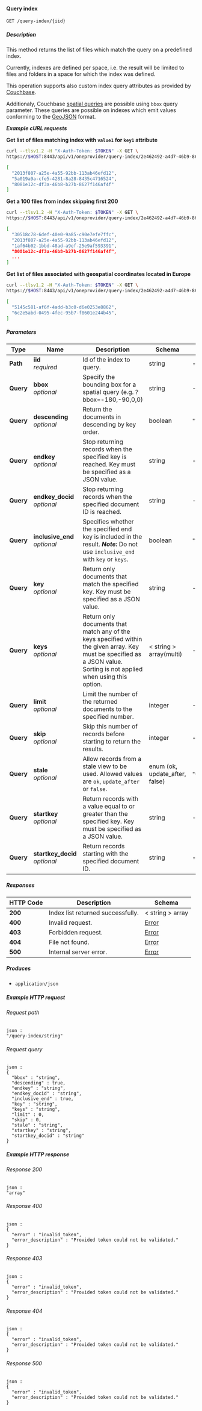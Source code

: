 
<a name="query_space_indexes"></a>
#### Query index
```
GET /query-index/{iid}
```


##### Description
This method returns the list of files which match the query on a predefined index.

Currently, indexes are defined per space, i.e. the result will be limited to files and folders in a space for which the index was defined.   

This operation supports also custom index query attributes as provided by [Couchbase](http://docs.couchbase.com/admin/admin/Views/views-querying.html).

Additionaly, Couchbase [spatial queries](http://docs.couchbase.com/admin/admin/Views/views-geospatial.html) are possible using `bbox` query parameter.
These queries are possible on indexes which emit values conforming to the [GeoJSON](http://geojson.org/) format.

***Example cURL requests***

**Get list of files matching index with `value1` for `key1` attribute**
```bash
curl --tlsv1.2 -H "X-Auth-Token: $TOKEN" -X GET \
https://$HOST:8443/api/v1/oneprovider/query-index/2e462492-a4d7-46b9-8641-abfdf50f06af?key1=value1

[
  "2013f807-a25e-4a55-92bb-113ab46efd12",
  "5a019a9a-cfe5-4281-8a28-8435c4716524",
  "8081e12c-df3a-46b8-b27b-8627f146af4f"
]
```
**Get a 100 files from index skipping first 200**
```bash
curl --tlsv1.2 -H "X-Auth-Token: $TOKEN" -X GET \
https://$HOST:8443/api/v1/oneprovider/query-index/2e462492-a4d7-46b9-8641-abfdf50f06af?skip=200&limit=100

[
  "30518c78-6def-40e0-9a85-c90e7efe7ffc",
  "2013f807-a25e-4a55-92bb-113ab46efd12",
  "1af64b02-1bbd-48ad-a9ef-25e9af593391",
  "8081e12c-df3a-46b8-b27b-8627f146af4f",
  ...
]
```

**Get list of files associated with geospatial coordinates located in Europe**
```bash
curl --tlsv1.2 -H "X-Auth-Token: $TOKEN" -X GET \
https://$HOST:8443/api/v1/oneprovider/query-index/2e462492-a4d7-46b9-8641-abfdf50f06af?bbox=81.008797,39.869301,27.636311,-31.266001

[
  "5145c581-af6f-4add-b3c0-d6e0253e8862",
  "6c2e5abd-0495-4fec-95b7-f8601e244b45",
]
```


##### Parameters

|Type|Name|Description|Schema|Default|
|---|---|---|---|---|
|**Path**|**iid**  <br>*required*|Id of the index to query.|string|--|
|**Query**|**bbox**  <br>*optional*|Specify the bounding box for a spatial query (e.g. ?bbox=-180,-90,0,0)|string|--|
|**Query**|**descending**  <br>*optional*|Return the documents in descending by key order.|boolean|`"false"`|
|**Query**|**endkey**  <br>*optional*|Stop returning records when the specified key is reached.  Key must be specified as a JSON value.|string|--|
|**Query**|**endkey_docid**  <br>*optional*|Stop returning records when the specified document ID is reached.|string|--|
|**Query**|**inclusive_end**  <br>*optional*|Specifies whether the specified end key is included in the result.  ***Note:*** Do not use `inclusive_end` with `key` or `keys`.|boolean|`"false"`|
|**Query**|**key**  <br>*optional*|Return only documents that match the specified key.  Key must be specified as a JSON value.|string|--|
|**Query**|**keys**  <br>*optional*|Return only documents that match any of the keys specified within the given array.  Key must be specified as a JSON value.  Sorting is not applied when using this option.|< string > array(multi)|--|
|**Query**|**limit**  <br>*optional*|Limit the number of the returned documents to the specified number.|integer|--|
|**Query**|**skip**  <br>*optional*|Skip this number of records before starting to return the results.|integer|--|
|**Query**|**stale**  <br>*optional*|Allow records from a stale view to be used. Allowed values are `ok`, `update_after` or `false`.|enum (ok, update_after, false)|`"update_after"`|
|**Query**|**startkey**  <br>*optional*|Return records with a value equal to or greater than the specified key.  Key must be specified as a JSON value.|string|--|
|**Query**|**startkey_docid**  <br>*optional*|Return records starting with the specified document ID.|string|--|


##### Responses

|HTTP Code|Description|Schema|
|---|---|---|
|**200**|Index list returned successfully.|< string > array|
|**400**|Invalid request.|[Error](../definitions/Error.md#error)|
|**403**|Forbidden request.|[Error](../definitions/Error.md#error)|
|**404**|File not found.|[Error](../definitions/Error.md#error)|
|**500**|Internal server error.|[Error](../definitions/Error.md#error)|


##### Produces

* `application/json`


##### Example HTTP request

###### Request path
```
json :
"/query-index/string"
```


###### Request query
```
json :
{
  "bbox" : "string",
  "descending" : true,
  "endkey" : "string",
  "endkey_docid" : "string",
  "inclusive_end" : true,
  "key" : "string",
  "keys" : "string",
  "limit" : 0,
  "skip" : 0,
  "stale" : "string",
  "startkey" : "string",
  "startkey_docid" : "string"
}
```


##### Example HTTP response

###### Response 200
```
json :
"array"
```


###### Response 400
```
json :
{
  "error" : "invalid_token",
  "error_description" : "Provided token could not be validated."
}
```


###### Response 403
```
json :
{
  "error" : "invalid_token",
  "error_description" : "Provided token could not be validated."
}
```


###### Response 404
```
json :
{
  "error" : "invalid_token",
  "error_description" : "Provided token could not be validated."
}
```


###### Response 500
```
json :
{
  "error" : "invalid_token",
  "error_description" : "Provided token could not be validated."
}
```



